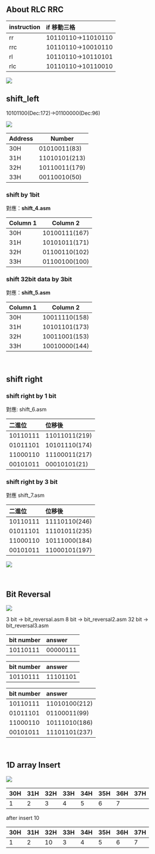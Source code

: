 
## About RLC RRC

| instruction | if 移動三格        |
|:----------- |:------------------ |
| rr          | 10110110->11010110 |
| rrc         | 10110110->10010110 |
| rl          | 10110110->10110101 |
| rlc         | 10110110->10110010 |


![](https://i.imgur.com/m4iEArk.png)

## shift_left 
10101100(Dec:172)->01100000(Dec:96)
 

![](https://i.imgur.com/ybWW5Ie.png)


| Address | Number |
| -------- | -------- |
|  30H        | 01010011(83)         |
|  31H        | 11010101(213)         |
|  32H        |  10110011(179)        |
| 33H     | 00110010(50)     |



### shift by 1bit
對應：**shift_4.asm**

| Column 1 | Column 2      |
|:-------- | ------------- |
| 30H      | 10100111(167) |
| 31H      | 10101011(171) |
| 32H      | 01100110(102) |
| 33H      | 01100100(100) |


### shift 32bit data by 3bit
對應：**shift_5.asm**

| Column 1 | Column 2      |
|:-------- | ------------- |
| 30H      | 10011110(158) |
| 31H      | 10101101(173) |
| 32H      | 10011001(153) |
| 33H      | 10010000(144) |

&nbsp;

## shift right
### shift right by 1 bit
對應: shift_6.asm

| 二進位   | 位移後   |
|:-------- |:-------- |
| 10110111 | 11011011(219) |
| 01011101 | 10101110(174) |
| 11000110 | 11100011(217) |
| 00101011 | 00010101(21) |

### shift right by 3 bit
對應 shift_7.asm

| 二進位   | 位移後   |
|:-------- |:-------- |
| 10110111 | 11110110(246) |
| 01011101 | 11101011(235) |
| 11000110 | 10111000(184) |
| 00101011 | 11000101(197) |


![](https://i.imgur.com/TKdwR2C.png)

&nbsp;

## Bit Reversal

![](https://i.imgur.com/a3FzF5k.png)

3 bit -> bit_reversal.asm
8 bit -> bit_reversal2.asm
32 bit -> bit_reversal3.asm



| bit number | answer   |
| ---------- |:-------- |
| 10110111   | 00000111 |

| bit number | answer   |
| ---------- |:-------- |
| 10110111   | 11101101 |


| bit number | answer   |
| ---------- |:-------- |
| 10110111   | 11010100(212) |
| 01011101   | 01100011(99) |
| 11000110   | 10111010(186) |
| 00101011   | 11101101(237) |


&nbsp;

## 1D array Insert

![](https://i.imgur.com/nUsQJaV.png)



| 30H | 31H | 32H | 33H | 34H | 35H | 36H | 37H |
| --- | --- | --- | --- | --- | --- |:--- | --- |
| 1   | 2   | 3   | 4   | 5   | 6   | 7   |     |

after insert 10

| 30H | 31H | 32H | 33H | 34H | 35H | 36H | 37H |
| --- | --- | --- | --- | --- | --- |:--- | --- |
| 1   | 2   | 10   | 3   | 4   | 5   | 6   |7     |
